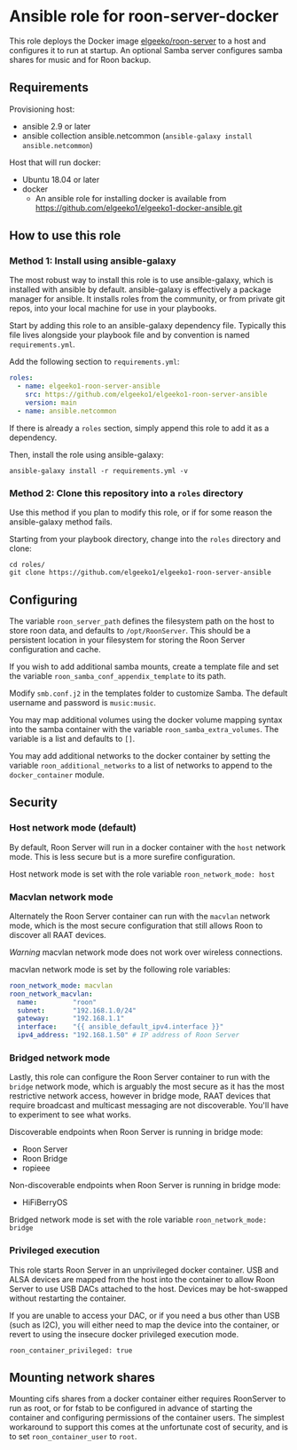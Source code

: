 # Ansible role for roon-server-docker

This role deploys the Docker image [elgeeko/roon-server](https://hub.docker.com/repository/docker/elgeeko/roon-server) to a host and configures it to run at startup. An optional Samba server configures
samba shares for music and for Roon backup.

## Requirements

Provisioning host:

- ansible 2.9 or later
- ansible collection ansible.netcommon (`ansible-galaxy install ansible.netcommon`)

Host that will run docker:

- Ubuntu 18.04 or later
- docker
  - An ansible role for installing docker is available from https://github.com/elgeeko1/elgeeko1-docker-ansible.git

## How to use this role

### Method 1: Install using ansible-galaxy

The most robust way to install this role is to use ansible-galaxy,
which is installed with ansible by default. ansible-galaxy is effectively a package manager for ansible. It installs roles
from the community, or from private git repos, into your local machine for use in your playbooks.

Start by adding this role to an ansible-galaxy dependency file. Typically this file lives alongside your playbook file and by convention is named `requirements.yml`.

Add the following section to `requirements.yml`:

```yaml
roles:
  - name: elgeeko1-roon-server-ansible
    src: https://github.com/elgeeko1/elgeeko1-roon-server-ansible
    version: main
  - name: ansible.netcommon
```

If there is already a `roles` section, simply append this role to
add it as a dependency.

Then, install the role using ansible-galaxy:

`ansible-galaxy install -r requirements.yml -v`

### Method 2: Clone this repository into a `roles` directory

Use this method if you plan to modify this role, or if for some
reason the ansible-galaxy method fails.

Starting from your playbook directory, change into the `roles`
directory and clone:

```shell
cd roles/
git clone https://github.com/elgeeko1/elgeeko1-roon-server-ansible
```

## Configuring

The variable `roon_server_path` defines the filesystem path on the host to store
roon data, and defaults to `/opt/RoonServer`. This should be a persistent
location in your filesystem for storing the Roon Server configuration and cache.

If you wish to add additional samba mounts, create a template file
and set the variable `roon_samba_conf_appendix_template` to its path.

Modify `smb.conf.j2` in the templates folder to customize Samba.
The default username and password is `music:music`.

You may map additional volumes using the docker volume mapping syntax into the
samba container with the variable `roon_samba_extra_volumes`. The variable is
a list and defaults to `[]`.

You may add additional networks to the docker container by setting the variable
`roon_additional_networks` to a list of networks to append to the `docker_container` module.

## Security

### Host network mode (default)

By default, Roon Server will run in a docker container with the `host` network
mode. This is less secure but is a more surefire configuration.

Host network mode is set with the role variable
`roon_network_mode: host`

### Macvlan network mode

Alternately the Roon Server container can run with the `macvlan` network mode,
which is the most secure configuration that still allows Roon to discover
all RAAT devices.

*Warning* macvlan network mode does not work over wireless connections.

macvlan network mode is set by the following role variables:

```yaml
roon_network_mode: macvlan
roon_network_macvlan:
  name:         "roon"
  subnet:       "192.168.1.0/24"
  gateway:      "192.168.1.1"
  interface:    "{{ ansible_default_ipv4.interface }}"
  ipv4_address: "192.168.1.50" # IP address of Roon Server
```

### Bridged network mode

Lastly, this role can configure the Roon Server container to run with the
`bridge` network mode, which is arguably the most secure as it has the most
restrictive network access, however in bridge mode, RAAT devices that require
broadcast and multicast messaging are not discoverable. You'll have to
experiment to see what works.

Discoverable endpoints when Roon Server is running in bridge mode:

- Roon Server
- Roon Bridge
- ropieee

Non-discoverable endpoints when Roon Server is running in bridge mode:

- HiFiBerryOS

Bridged network mode is set with the role variable
`roon_network_mode: bridge`

### Privileged execution

This role starts Roon Server in an unprivileged docker container. USB and ALSA
devices are mapped from the host into the container to allow Roon Server to use
USB DACs attached to the host. Devices may be hot-swapped without restarting the container.

If you are unable to access your DAC, or if you need a bus other than USB (such
as I2C), you will either need to map the device into the container, or revert to
using the insecure docker privileged execution mode.

`roon_container_privileged: true`

## Mounting network shares

Mounting cifs shares from a docker container either requires RoonServer
to run as root, or for fstab to be configured in advance of starting
the container and configuring permissions of the container users.
The simplest workaround to support this comes at the unfortunate cost
of security, and is to set `roon_container_user` to `root`.
